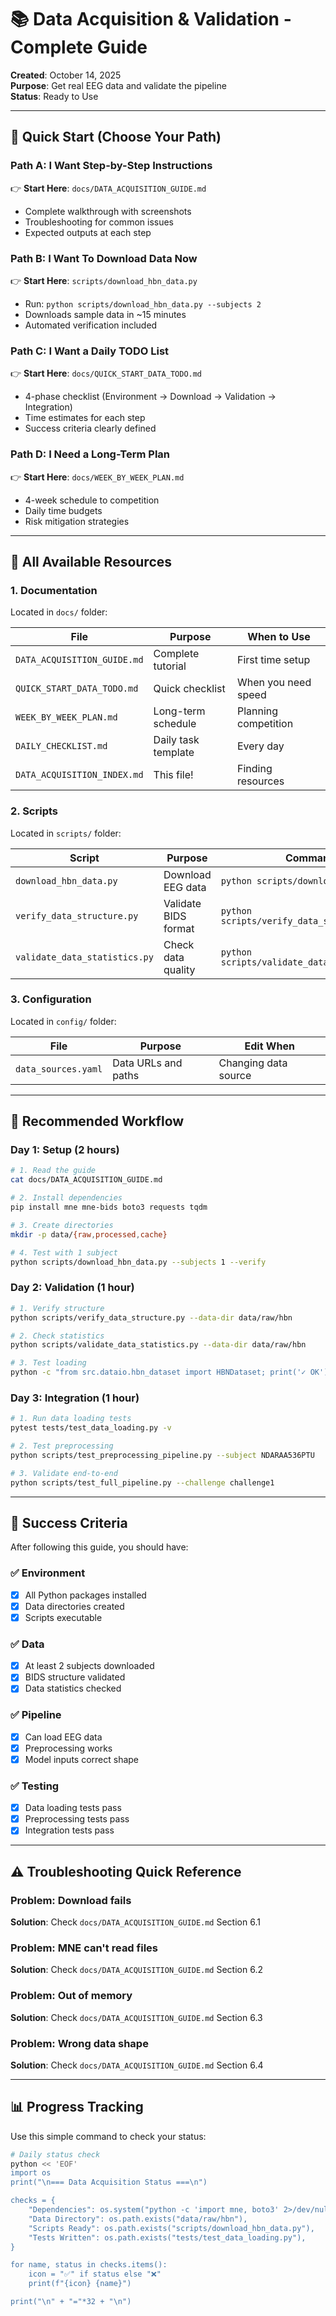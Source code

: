 # 📚 Data Acquisition & Validation - Complete Guide

**Created**: October 14, 2025  
**Purpose**: Get real EEG data and validate the pipeline  
**Status**: Ready to Use

---

## 🎯 Quick Start (Choose Your Path)

### Path A: I Want Step-by-Step Instructions
👉 **Start Here**: `docs/DATA_ACQUISITION_GUIDE.md`
- Complete walkthrough with screenshots
- Troubleshooting for common issues
- Expected outputs at each step

### Path B: I Want To Download Data Now
👉 **Start Here**: `scripts/download_hbn_data.py`
- Run: `python scripts/download_hbn_data.py --subjects 2`
- Downloads sample data in ~15 minutes
- Automated verification included

### Path C: I Want a Daily TODO List
👉 **Start Here**: `docs/QUICK_START_DATA_TODO.md`
- 4-phase checklist (Environment → Download → Validation → Integration)
- Time estimates for each step
- Success criteria clearly defined

### Path D: I Need a Long-Term Plan
👉 **Start Here**: `docs/WEEK_BY_WEEK_PLAN.md`
- 4-week schedule to competition
- Daily time budgets
- Risk mitigation strategies

---

## 📁 All Available Resources

### 1. **Documentation**
Located in `docs/` folder:

| File | Purpose | When to Use |
|------|---------|-------------|
| `DATA_ACQUISITION_GUIDE.md` | Complete tutorial | First time setup |
| `QUICK_START_DATA_TODO.md` | Quick checklist | When you need speed |
| `WEEK_BY_WEEK_PLAN.md` | Long-term schedule | Planning competition |
| `DAILY_CHECKLIST.md` | Daily task template | Every day |
| `DATA_ACQUISITION_INDEX.md` | This file! | Finding resources |

### 2. **Scripts**
Located in `scripts/` folder:

| Script | Purpose | Command |
|--------|---------|---------|
| `download_hbn_data.py` | Download EEG data | `python scripts/download_hbn_data.py` |
| `verify_data_structure.py` | Validate BIDS format | `python scripts/verify_data_structure.py` |
| `validate_data_statistics.py` | Check data quality | `python scripts/validate_data_statistics.py` |

### 3. **Configuration**
Located in `config/` folder:

| File | Purpose | Edit When |
|------|---------|-----------|
| `data_sources.yaml` | Data URLs and paths | Changing data source |

---

## 🚀 Recommended Workflow

### Day 1: Setup (2 hours)
```bash
# 1. Read the guide
cat docs/DATA_ACQUISITION_GUIDE.md

# 2. Install dependencies
pip install mne mne-bids boto3 requests tqdm

# 3. Create directories
mkdir -p data/{raw,processed,cache}

# 4. Test with 1 subject
python scripts/download_hbn_data.py --subjects 1 --verify
```

### Day 2: Validation (1 hour)
```bash
# 1. Verify structure
python scripts/verify_data_structure.py --data-dir data/raw/hbn

# 2. Check statistics
python scripts/validate_data_statistics.py --data-dir data/raw/hbn

# 3. Test loading
python -c "from src.dataio.hbn_dataset import HBNDataset; print('✓ OK')"
```

### Day 3: Integration (1 hour)
```bash
# 1. Run data loading tests
pytest tests/test_data_loading.py -v

# 2. Test preprocessing
python scripts/test_preprocessing_pipeline.py --subject NDARAA536PTU

# 3. Validate end-to-end
python scripts/test_full_pipeline.py --challenge challenge1
```

---

## 🎯 Success Criteria

After following this guide, you should have:

### ✅ Environment
- [x] All Python packages installed
- [x] Data directories created
- [x] Scripts executable

### ✅ Data
- [x] At least 2 subjects downloaded
- [x] BIDS structure validated
- [x] Data statistics checked

### ✅ Pipeline
- [x] Can load EEG data
- [x] Preprocessing works
- [x] Model inputs correct shape

### ✅ Testing
- [x] Data loading tests pass
- [x] Preprocessing tests pass
- [x] Integration tests pass

---

## ⚠️ Troubleshooting Quick Reference

### Problem: Download fails
**Solution**: Check `docs/DATA_ACQUISITION_GUIDE.md` Section 6.1

### Problem: MNE can't read files
**Solution**: Check `docs/DATA_ACQUISITION_GUIDE.md` Section 6.2

### Problem: Out of memory
**Solution**: Check `docs/DATA_ACQUISITION_GUIDE.md` Section 6.3

### Problem: Wrong data shape
**Solution**: Check `docs/DATA_ACQUISITION_GUIDE.md` Section 6.4

---

## 📊 Progress Tracking

Use this simple command to check your status:

```bash
# Daily status check
python << 'EOF'
import os
print("\n=== Data Acquisition Status ===\n")

checks = {
    "Dependencies": os.system("python -c 'import mne, boto3' 2>/dev/null") == 0,
    "Data Directory": os.path.exists("data/raw/hbn"),
    "Scripts Ready": os.path.exists("scripts/download_hbn_data.py"),
    "Tests Written": os.path.exists("tests/test_data_loading.py"),
}

for name, status in checks.items():
    icon = "✅" if status else "❌"
    print(f"{icon} {name}")

print("\n" + "="*32 + "\n")
